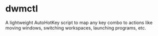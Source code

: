 # dwmctl
A lightweight AutoHotKey script to map any key combo to actions like moving windows, switching workspaces, launching programs, etc.
